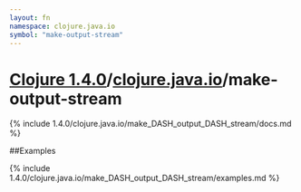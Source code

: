 ```yaml
---
layout: fn
namespace: clojure.java.io
symbol: "make-output-stream"
---
```


# [Clojure 1.4.0](../../)/[clojure.java.io](../)/make-output-stream

{% include 1.4.0/clojure.java.io/make_DASH_output_DASH_stream/docs.md %}

##Examples

{% include 1.4.0/clojure.java.io/make_DASH_output_DASH_stream/examples.md %}

